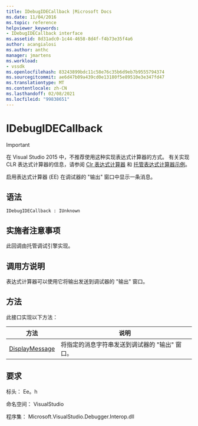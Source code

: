 ```yaml
---
title: IDebugIDECallback |Microsoft Docs
ms.date: 11/04/2016
ms.topic: reference
helpviewer_keywords:
- IDebugIDECallback interface
ms.assetid: 8d31adc0-1c44-4658-8d4f-f4b73e35f4a6
author: acangialosi
ms.author: anthc
manager: jmartens
ms.workload:
- vssdk
ms.openlocfilehash: 83243899bdc11c58e76c35b6d9eb7b9555794374
ms.sourcegitcommit: ae6d47b09a439cd0e13180f5e89510e3e347fd47
ms.translationtype: MT
ms.contentlocale: zh-CN
ms.lasthandoff: 02/08/2021
ms.locfileid: "99838651"
---
```

# <a name="idebugidecallback"></a>IDebugIDECallback
> [!IMPORTANT]
> 在 Visual Studio 2015 中，不推荐使用这种实现表达式计算器的方式。 有关实现 CLR 表达式计算器的信息，请参阅 [Clr 表达式计算器](https://github.com/Microsoft/ConcordExtensibilitySamples/wiki/CLR-Expression-Evaluators) 和 [托管表达式计算器示例](https://github.com/Microsoft/ConcordExtensibilitySamples/wiki/Managed-Expression-Evaluator-Sample)。

 启用表达式计算器 (EE) 在调试器的 "输出" 窗口中显示一条消息。

## <a name="syntax"></a>语法

```
IDebugIDECallback : IUnknown
```

## <a name="notes-for-implementers"></a>实施者注意事项
 此回调由托管调试引擎实现。

## <a name="notes-for-callers"></a>调用方说明
 表达式计算器可以使用它将输出发送到调试器的 "输出" 窗口。

## <a name="methods"></a>方法
 此接口实现以下方法：

|方法|说明|
|------------|-----------------|
|[DisplayMessage](../../../extensibility/debugger/reference/idebugidecallback-displaymessage.md)|将指定的消息字符串发送到调试器的 "输出" 窗口。|

## <a name="requirements"></a>要求
 标头： Ee。h

 命名空间： VisualStudio

 程序集： Microsoft.VisualStudio.Debugger.Interop.dll
